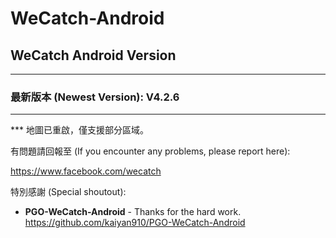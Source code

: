 # WeCatch-Android

## WeCatch Android Version
---
### 最新版本 (Newest Version): V4.2.6
---
*** 地圖已重啟，僅支援部分區域。

有問題請回報至 (If you encounter any problems, please report here):

https://www.facebook.com/wecatch

特別感謝 (Special shoutout):

* **PGO-WeCatch-Android** - Thanks for the hard work.
https://github.com/kaiyan910/PGO-WeCatch-Android
